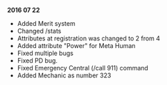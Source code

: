 **2016 07 22**
- Added Merit system
- Changed /stats
- Attributes at registration was changed to 2 from 4
- Added attribute "Power" for Meta Human
- Fixed multiple bugs
- Fixed PD bug.
- Fixed Emergency Central (/call 911) command
- Added Mechanic as number 323
